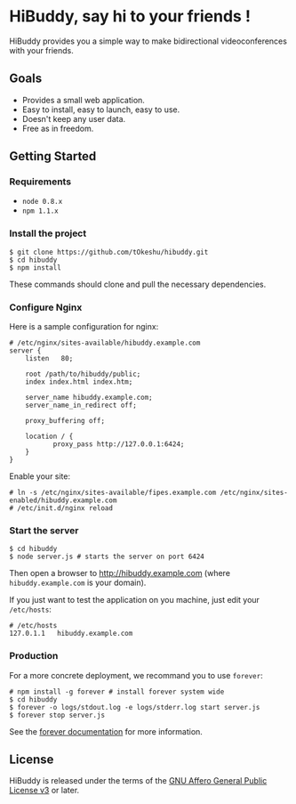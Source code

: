 # HiBuddy, say hi to your friends !

HiBuddy provides you a simple way to make bidirectional
videoconferences with your friends.

## Goals

  - Provides a small web application.
  - Easy to install, easy to launch, easy to use.
  - Doesn't keep any user data.
  - Free as in freedom.

## Getting Started

### Requirements

  - `node 0.8.x`
  - `npm 1.1.x`

### Install the project

    $ git clone https://github.com/tOkeshu/hibuddy.git
    $ cd hibuddy
    $ npm install

These commands should clone and pull the necessary dependencies.

### Configure Nginx

Here is a sample configuration for nginx:

    # /etc/nginx/sites-available/hibuddy.example.com
    server {
        listen   80;

        root /path/to/hibuddy/public;
        index index.html index.htm;

        server_name hibuddy.example.com;
        server_name_in_redirect off;

        proxy_buffering off;

        location / {
               proxy_pass http://127.0.0.1:6424;
        }
    }

Enable your site:

    # ln -s /etc/nginx/sites-available/fipes.example.com /etc/nginx/sites-enabled/hibuddy.example.com
    # /etc/init.d/nginx reload

### Start the server

    $ cd hibuddy
    $ node server.js # starts the server on port 6424

Then open a browser to http://hibuddy.example.com (where `hibuddy.example.com` is your domain).

If you just want to test the application on you machine, just edit your
`/etc/hosts`:

    # /etc/hosts
    127.0.1.1	hibuddy.example.com

### Production

For a more concrete deployment, we recommand you to use `forever`:

    # npm install -g forever # install forever system wide
    $ cd hibuddy
    $ forever -o logs/stdout.log -e logs/stderr.log start server.js
    $ forever stop server.js

See the [forever documentation](https://github.com/nodejitsu/forever)
for more information.

## License

HiBuddy is released under the terms of the
[GNU Affero General Public License v3](http://www.gnu.org/licenses/agpl-3.0.html)
or later.

